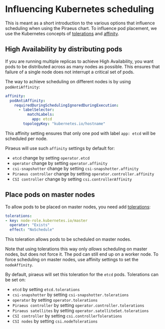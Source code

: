 # Influencing Kubernetes scheduling

This is meant as a short introduction to the various options that influence scheduling when using the Piraeus chart.
To influence pod placement, we use the Kubernetes concepts of [tolerations] and [affinity].

[tolerations]: https://kubernetes.io/docs/concepts/scheduling-eviction/taint-and-toleration/
[affinity]: https://kubernetes.io/docs/concepts/scheduling-eviction/assign-pod-node/#affinity-and-anti-affinity

## High Availability by distributing pods

If you are running multiple replicas to achieve High Availability, you want pods to be distributed across as many
nodes as possible. This ensures that failure of a single node does not interrupt a critical set of pods.

The way to achieve scheduling on different nodes is by using `podAntiAffinity`:

```yaml
affinity:
  podAntiAffinity:
    requiredDuringSchedulingIgnoredDuringExecution:
      - labelSelector:
          matchLabels:
            app: etcd
        topologyKey: "kubernetes.io/hostname"
```

This affinity setting ensures that only one pod with label `app: etcd` will be scheduled per node.

Piraeus will use such `affinity` settings by default for:
* `etcd` change by setting `operator.etcd`
* `operator` change by setting `operator.affinity`
* `csi-snapshotter` change by setting `csi-snapshotter.affinity`
* `Piraeus controller` change by setting `operator.controller.affinity`
* `CSI controller` change by setting `csi.controllerAffinity`

## Place pods on master nodes

To allow pods to be placed on master nodes, you need add [tolerations]:

```yaml
tolerations:
- key: node-role.kubernetes.io/master
  operator: "Exists"
  effect: "NoSchedule"
```

This toleration allows pods to be scheduled on master nodes.

Note that using tolerations this way only _allows_ scheduling on master nodes, but does not force it. The pod can still
end up on a worker node. To force scheduling on master nodes, use affinity settings to set the `nodeAffinity`.

By default, piraeus will set this toleration for the `etcd` pods. Tolerations can be set on:
* `etcd` by setting `etcd.tolerations`
* `csi-snapshotter` by setting `csi-snapshotter.tolerations`
* `operator` by setting `operator.tolerations`
* `Piraeus controller` by setting `operator.controller.tolerations`
* `Piraeus satellites` by setting `operator.satelliteSet.tolerations`
* `CSI controller` by setting `csi.controllerTolerations`
* `CSI nodes` by setting `csi.nodeTolerations`
